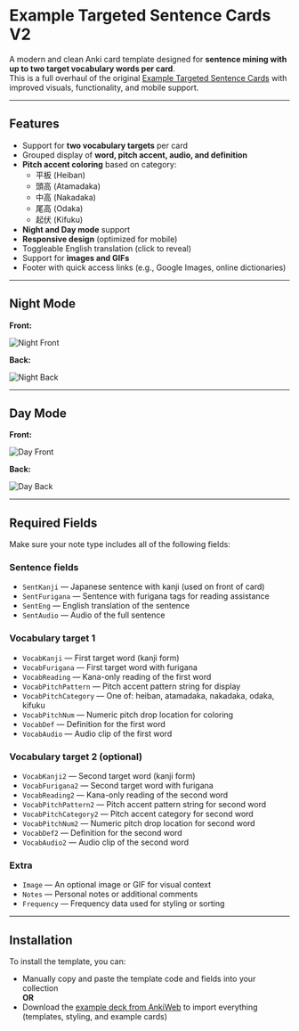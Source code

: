 # Example Targeted Sentence Cards V2

A modern and clean Anki card template designed for **sentence mining with up to two target vocabulary words per card**.  
This is a full overhaul of the original [Example Targeted Sentence Cards](https://ankiweb.net/shared/info/1557722832) with improved visuals, functionality, and mobile support.

---

## Features

- Support for **two vocabulary targets** per card  
- Grouped display of **word, pitch accent, audio, and definition**
- **Pitch accent coloring** based on category:
  - 平板 (Heiban)
  - 頭高 (Atamadaka)
  - 中高 (Nakadaka)
  - 尾高 (Odaka)
  - 起伏 (Kifuku)
- **Night and Day mode** support
- **Responsive design** (optimized for mobile)
- Toggleable English translation (click to reveal)
- Support for **images and GIFs**
- Footer with quick access links (e.g., Google Images, online dictionaries)

---

## Night Mode

**Front:**

![Night Front](https://github.com/user-attachments/assets/20872892-ef25-4746-9795-6ad33cad3333)

**Back:**

![Night Back](https://github.com/user-attachments/assets/1e2133c8-4bee-4a86-9076-cb653d2a73cc)

---

## Day Mode

**Front:**

![Day Front](https://github.com/user-attachments/assets/15ad8f88-8e5c-4fb9-a087-3d022388c1e7)

**Back:**

![Day Back](https://github.com/user-attachments/assets/2d7208d1-9c35-41c9-9f9d-8a0d8cea30c3)

---

## Required Fields

Make sure your note type includes all of the following fields:

### Sentence fields
- `SentKanji` — Japanese sentence with kanji (used on front of card)
- `SentFurigana` — Sentence with furigana tags for reading assistance
- `SentEng` — English translation of the sentence
- `SentAudio` — Audio of the full sentence

### Vocabulary target 1
- `VocabKanji` — First target word (kanji form)
- `VocabFurigana` — First target word with furigana
- `VocabReading` — Kana-only reading of the first word
- `VocabPitchPattern` — Pitch accent pattern string for display
- `VocabPitchCategory` — One of: heiban, atamadaka, nakadaka, odaka, kifuku
- `VocabPitchNum` — Numeric pitch drop location for coloring
- `VocabDef` — Definition for the first word
- `VocabAudio` — Audio clip of the first word

### Vocabulary target 2 (optional)
- `VocabKanji2` — Second target word (kanji form)
- `VocabFurigana2` — Second target word with furigana
- `VocabReading2` — Kana-only reading of the second word
- `VocabPitchPattern2` — Pitch accent pattern string for second word
- `VocabPitchCategory2` — Pitch accent category for second word
- `VocabPitchNum2` — Numeric pitch drop location for second word
- `VocabDef2` — Definition for the second word
- `VocabAudio2` — Audio clip of the second word

### Extra
- `Image` — An optional image or GIF for visual context
- `Notes` — Personal notes or additional comments
- `Frequency` — Frequency data used for styling or sorting

---

## Installation

To install the template, you can:

- Manually copy and paste the template code and fields into your collection  
**OR**  
- Download the [example deck from AnkiWeb](https://ankiweb.net/shared/info/2049566114?cb=1728411235877) to import everything (templates, styling, and example cards)
